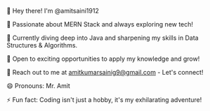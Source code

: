 🚀 Hey there! I'm @amitsaini1912

👀 Passionate about MERN Stack and always exploring new tech!

🌱 Currently diving deep into Java and sharpening my skills in Data Structures & Algorithms.

💼 Open to exciting opportunities to apply my knowledge and grow!

📧 Reach out to me at amitkumarsainig9@gmail.com - Let's connect!

😄 Pronouns: Mr. Amit

⚡ Fun fact: Coding isn't just a hobby, it's my exhilarating adventure!

<!---
amitsaini1912/amitsaini1912 is a ✨ special ✨ repository because its `README.md` (this file) appears on your GitHub profile.
You can click the Preview link to take a look at your changes.
--->
